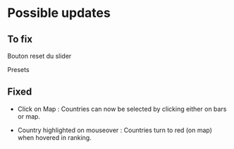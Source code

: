 # Possible updates

## To fix

Bouton reset du slider 

Presets

## Fixed

- Click on Map : Countries can now be selected by clicking either on bars or map.

- Country highlighted on mouseover : Countries turn to red (on map) when hovered in ranking.